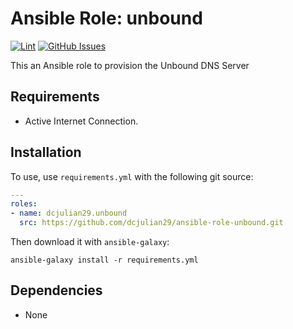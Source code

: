 # Ansible Role: unbound

[![Lint](https://github.com/dcjulian29/ansible-role-unbound/actions/workflows/lint.yml/badge.svg)](https://github.com/dcjulian29/ansible-role-unbound/actions/workflows/lint.yml) [![GitHub Issues](https://img.shields.io/github/issues-raw/dcjulian29/ansible-role-unbound.svg)](https://github.com/dcjulian29/ansible-role-unbound/issues)

This an Ansible role to provision the Unbound DNS Server

## Requirements

- Active Internet Connection.

## Installation

To use, use `requirements.yml` with the following git source:

```yaml
---
roles:
- name: dcjulian29.unbound
  src: https://github.com/dcjulian29/ansible-role-unbound.git
  ```

Then download it with `ansible-galaxy`:

```shell
ansible-galaxy install -r requirements.yml
```

## Dependencies

- None
